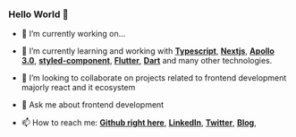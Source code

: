 ### Hello World 👋

- 🔭 I’m currently working on...

- 🌱 I’m currently learning and working with  **[Typescript](https://www.typescriptlang.org/index.html)**, **[Nextjs](https://nextjs.org/)**, **[Apollo 3.0](https://www.apollographql.com/)**, **[styled-component](https://www.styled-components.com/)**, **[Flutter](https://flutter.dev/)**, **[Dart](https://dart.dev/)** and many other technologies.

- 👯 I’m looking to collaborate on projects related to frontend development majorly react and it ecosystem

- 💬 Ask me about frontend development

- 📫 How to reach me: **[Github right here](https://github.com/aminajao)**,  **[LinkedIn](https://linkedin.com/in/aminajao)**,  **[Twitter](https://twitter.com/amin_ajao)**,  **[Blog](https://hashnode.com/@Bildev)**,

